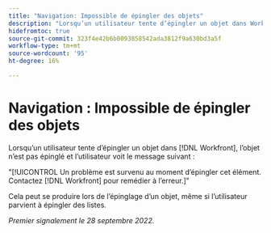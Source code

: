 ```yaml
---
title: "Navigation: Impossible de épingler des objets"
description: "Lorsqu’un utilisateur tente d’épingler un objet dans Workfront, celui-ci n’est pas épinglé et le message suivant s’affiche : Quelque chose s’est mal passé lors de la mise en classe. Veuillez contacter Workfront pour que nous puissions résoudre ce problème."
hidefromtoc: true
source-git-commit: 323f4e42b6b0093858542ada3812f9a630bd3a5f
workflow-type: tm+mt
source-wordcount: '95'
ht-degree: 16%

---
```



# Navigation : Impossible de épingler des objets

Lorsqu’un utilisateur tente d’épingler un objet dans [!DNL Workfront], l’objet n’est pas épinglé et l’utilisateur voit le message suivant :

&quot;[!UICONTROL Un problème est survenu au moment d’épingler cet élément. Contactez [!DNL Workfront] pour remédier à l’erreur.]&quot;

Cela peut se produire lors de l’épinglage d’un objet, même si l’utilisateur parvient à épingler des listes.

_Premier signalement le 28 septembre 2022._

